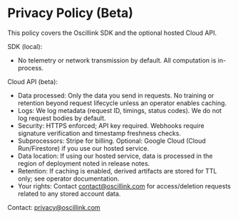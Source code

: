 # Privacy Policy (Beta)

This policy covers the Oscillink SDK and the optional hosted Cloud API.

SDK (local):
- No telemetry or network transmission by default. All computation is in-process.

Cloud API (beta):
- Data processed: Only the data you send in requests. No training or retention beyond request lifecycle unless an operator enables caching.
- Logs: We log metadata (request ID, timings, status codes). We do not log request bodies by default.
- Security: HTTPS enforced; API key required. Webhooks require signature verification and timestamp freshness checks.
- Subprocessors: Stripe for billing. Optional: Google Cloud (Cloud Run/Firestore) if you use our hosted service.
- Data location: If using our hosted service, data is processed in the region of deployment noted in release notes.
- Retention: If caching is enabled, derived artifacts are stored for TTL only; see operator documentation.
- Your rights: Contact contact@oscillink.com for access/deletion requests related to any stored account data.

Contact: privacy@oscillink.com
